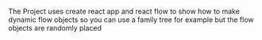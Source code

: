 The Project uses create react app and react flow to show how to make dynamic flow objects so you can use a family tree for example but the flow objects are randomly placed 
